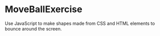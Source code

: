 # MoveBallExercise
 Use JavaScript to make shapes made from CSS and HTML elements to bounce around the screen.
